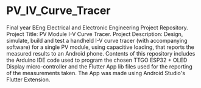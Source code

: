 # PV_IV_Curve_Tracer
Final year BEng Electrical and Electronic Engineering Project Repository. 
Project Title: PV Module I-V Curve Tracer.
Project Description: Design, simulate, build and test a handheld I-V curve tracer (with accompanying software) for a single PV module, using capacitive loading, that reports the measured results to an Android phone.
Contents of this repository includes the Arduino IDE code used to program the chosen TTGO ESP32 + OLED Display micro-controller and the Flutter App lib files used for the reporting of the measurements taken. The App was made using Android Studio's Flutter Extension. 
